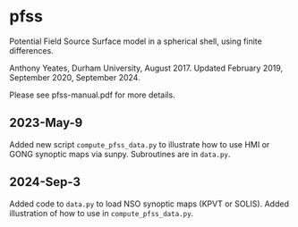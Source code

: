 # pfss
Potential Field Source Surface model in a spherical shell, using finite differences.

Anthony Yeates, Durham University, August 2017. Updated February 2019, September 2020, September 2024.

Please see pfss-manual.pdf for more details.

## 2023-May-9
Added new script `compute_pfss_data.py` to illustrate how to use HMI or GONG synoptic maps via sunpy. Subroutines are in `data.py`.

## 2024-Sep-3
Added code to `data.py` to load NSO synoptic maps (KPVT or SOLIS). Added illustration of how to use in `compute_pfss_data.py`.
